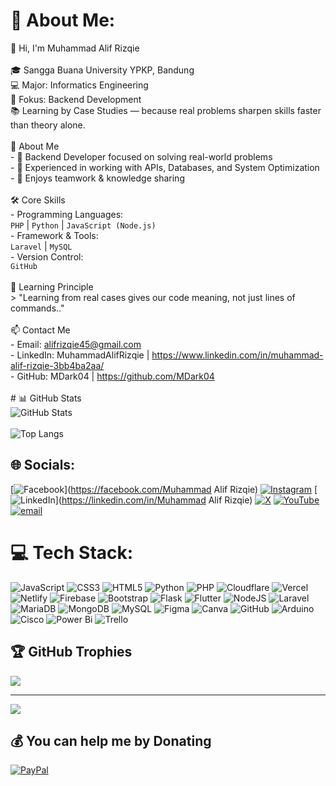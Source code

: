 # 💫 About Me:
👋 Hi, I'm Muhammad Alif Rizqie  <br><br>🎓 Sangga Buana University YPKP, Bandung  <br>💻 Major: Informatics Engineering  <br>🔧 Fokus: Backend Development  <br>📚 Learning by Case Studies — because real problems sharpen skills faster than theory alone.<br><br> 🚀 About Me<br>- 🔹 Backend Developer focused on solving real-world problems<br>- 🔹 Experienced in working with APIs, Databases, and System Optimization<br>- 🔹 Enjoys teamwork & knowledge sharing<br><br> 🛠 Core Skills<br>- Programming Languages:  <br>  `PHP` | `Python` | `JavaScript (Node.js)`<br>- Framework & Tools:  <br>  `Laravel` | `MySQL` <br>- Version Control:  <br>   `GitHub`<br><br> 📌 Learning Principle<br>> "Learning from real cases gives our code meaning, not just lines of commands.."<br><br> 📫 Contact Me<br>- Email: alifrizqie45@gmail.com<br>- LinkedIn: MuhammadAlifRizqie | https://www.linkedin.com/in/muhammad-alif-rizqie-3bb4ba2aa/<br>- GitHub: MDark04 | https://github.com/MDark04<br><br># 📊 GitHub Stats<br>![GitHub Stats](https://github-readme-stats.vercel.app/api?username=MDark04&show_icons=true&theme=tokyonight)<br><br>![Top Langs](https://github-readme-stats.vercel.app/api/top-langs/?username=MDark04&layout=compact&theme=tokyonight)<br>


## 🌐 Socials:
[![Facebook](https://img.shields.io/badge/Facebook-%231877F2.svg?logo=Facebook&logoColor=white)](https://facebook.com/Muhammad Alif Rizqie) [![Instagram](https://img.shields.io/badge/Instagram-%23E4405F.svg?logo=Instagram&logoColor=white)](https://instagram.com/alifrizqie_) [![LinkedIn](https://img.shields.io/badge/LinkedIn-%230077B5.svg?logo=linkedin&logoColor=white)](https://linkedin.com/in/Muhammad Alif Rizqie) [![X](https://img.shields.io/badge/X-black.svg?logo=X&logoColor=white)](https://x.com/AlifRizqi490016) [![YouTube](https://img.shields.io/badge/YouTube-%23FF0000.svg?logo=YouTube&logoColor=white)](https://youtube.com/@alifrizqi9984) [![email](https://img.shields.io/badge/Email-D14836?logo=gmail&logoColor=white)](mailto:alifrizqie45@gmail.com) 

# 💻 Tech Stack:
![JavaScript](https://img.shields.io/badge/javascript-%23323330.svg?style=for-the-badge&logo=javascript&logoColor=%23F7DF1E) ![CSS3](https://img.shields.io/badge/css3-%231572B6.svg?style=for-the-badge&logo=css3&logoColor=white) ![HTML5](https://img.shields.io/badge/html5-%23E34F26.svg?style=for-the-badge&logo=html5&logoColor=white) ![Python](https://img.shields.io/badge/python-3670A0?style=for-the-badge&logo=python&logoColor=ffdd54) ![PHP](https://img.shields.io/badge/php-%23777BB4.svg?style=for-the-badge&logo=php&logoColor=white) ![Cloudflare](https://img.shields.io/badge/Cloudflare-F38020?style=for-the-badge&logo=Cloudflare&logoColor=white) ![Vercel](https://img.shields.io/badge/vercel-%23000000.svg?style=for-the-badge&logo=vercel&logoColor=white) ![Netlify](https://img.shields.io/badge/netlify-%23000000.svg?style=for-the-badge&logo=netlify&logoColor=#00C7B7) ![Firebase](https://img.shields.io/badge/firebase-%23039BE5.svg?style=for-the-badge&logo=firebase) ![Bootstrap](https://img.shields.io/badge/bootstrap-%238511FA.svg?style=for-the-badge&logo=bootstrap&logoColor=white) ![Flask](https://img.shields.io/badge/flask-%23000.svg?style=for-the-badge&logo=flask&logoColor=white) ![Flutter](https://img.shields.io/badge/Flutter-%2302569B.svg?style=for-the-badge&logo=Flutter&logoColor=white) ![NodeJS](https://img.shields.io/badge/node.js-6DA55F?style=for-the-badge&logo=node.js&logoColor=white) ![Laravel](https://img.shields.io/badge/laravel-%23FF2D20.svg?style=for-the-badge&logo=laravel&logoColor=white) ![MariaDB](https://img.shields.io/badge/MariaDB-003545?style=for-the-badge&logo=mariadb&logoColor=white) ![MongoDB](https://img.shields.io/badge/MongoDB-%234ea94b.svg?style=for-the-badge&logo=mongodb&logoColor=white) ![MySQL](https://img.shields.io/badge/mysql-4479A1.svg?style=for-the-badge&logo=mysql&logoColor=white) ![Figma](https://img.shields.io/badge/figma-%23F24E1E.svg?style=for-the-badge&logo=figma&logoColor=white) ![Canva](https://img.shields.io/badge/Canva-%2300C4CC.svg?style=for-the-badge&logo=Canva&logoColor=white) ![GitHub](https://img.shields.io/badge/github-%23121011.svg?style=for-the-badge&logo=github&logoColor=white) ![Arduino](https://img.shields.io/badge/-Arduino-00979D?style=for-the-badge&logo=Arduino&logoColor=white) ![Cisco](https://img.shields.io/badge/cisco-%23049fd9.svg?style=for-the-badge&logo=cisco&logoColor=black) ![Power Bi](https://img.shields.io/badge/power_bi-F2C811?style=for-the-badge&logo=powerbi&logoColor=black) ![Trello](https://img.shields.io/badge/Trello-%23026AA7.svg?style=for-the-badge&logo=Trello&logoColor=white)

## 🏆 GitHub Trophies
![](https://github-profile-trophy.vercel.app/?username=MDark04&theme=radical&no-frame=false&no-bg=true&margin-w=4)

---
[![](https://visitcount.itsvg.in/api?id=MDark04&icon=0&color=9)](https://visitcount.itsvg.in)

  ## 💰 You can help me by Donating
  [![PayPal](https://img.shields.io/badge/PayPal-00457C?style=for-the-badge&logo=paypal&logoColor=white)](https://paypal.me/MuhammadAlif04) 

  
<!-- Proudly created with GPRM ( https://gprm.itsvg.in ) -->
